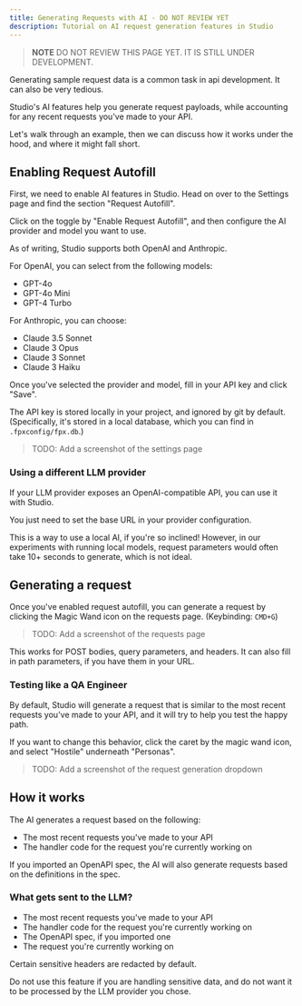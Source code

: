 ```yaml
---
title: Generating Requests with AI - DO NOT REVIEW YET
description: Tutorial on AI request generation features in Studio
---
```


> **NOTE** DO NOT REVIEW THIS PAGE YET. IT IS STILL UNDER DEVELOPMENT.

Generating sample request data is a common task in api development. It can also be very tedious.

Studio's AI features help you generate request payloads, while accounting for any recent requests you've made to your API.

Let's walk through an example, then we can discuss how it works under the hood, and where it might fall short.

## Enabling Request Autofill

First, we need to enable AI features in Studio. Head on over to the Settings page and find the section "Request Autofill". 

Click on the toggle by "Enable Request Autofill", and then configure the AI provider and model you want to use.

As of writing, Studio supports both OpenAI and Anthropic.

For OpenAI, you can select from the following models:

- GPT-4o
- GPT-4o Mini
- GPT-4 Turbo

For Anthropic, you can choose:

- Claude 3.5 Sonnet
- Claude 3 Opus
- Claude 3 Sonnet
- Claude 3 Haiku

Once you've selected the provider and model, fill in your API key and click "Save".

The API key is stored locally in your project, and ignored by git by default. (Specifically, it's stored in a local database, which you can find in `.fpxconfig/fpx.db`.)

> TODO: Add a screenshot of the settings page

### Using a different LLM provider

If your LLM provider exposes an OpenAI-compatible API, you can use it with Studio.

You just need to set the base URL in your provider configuration.

This is a way to use a local AI, if you're so inclined! However, in our experiments with running local models, request parameters would often take 10+ seconds to generate, which is not ideal.

## Generating a request

Once you've enabled request autofill, you can generate a request by clicking the Magic Wand icon on the requests page. (Keybinding: `CMD+G`)

> TODO: Add a screenshot of the requests page

This works for POST bodies, query parameters, and headers. It can also fill in path parameters, if you have them in your URL.

### Testing like a QA Engineer

By default, Studio will generate a request that is similar to the most recent requests you've made to your API, and it will try to help you test the happy path.

If you want to change this behavior, click the caret by the magic wand icon, and select "Hostile" underneath "Personas".

> TODO: Add a screenshot of the request generation dropdown

## How it works

The AI generates a request based on the following:

- The most recent requests you've made to your API
- The handler code for the request you're currently working on

If you imported an OpenAPI spec, the AI will also generate requests based on the definitions in the spec.

### What gets sent to the LLM?

- The most recent requests you've made to your API
- The handler code for the request you're currently working on
- The OpenAPI spec, if you imported one
- The request you're currently working on

Certain sensitive headers are redacted by default.

Do not use this feature if you are handling sensitive data, and do not want it to be processed by the LLM provider you chose.